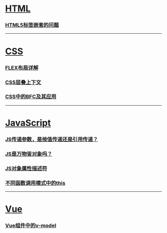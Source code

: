 # [HTML](/blogs/html)

### [HTML5标签嵌套的问题](/blogs/html/2020-09-01.html)

---



# [CSS](/blogs/css)

### [FLEX布局详解](/blogs/css/2020-08-09.html)

### [CSS层叠上下文](/blogs/css/2020-09-13.html)

### [CSS中的BFC及其应用](/blogs/css/2020-09-14.html)

---



# [JavaScript](/blogs/javascript)

### [JS传递参数，是按值传递还是引用传递？](/blogs/javascript/2020-01-25.html)

### [JS是万物皆对象吗？](/blogs/javascript/2020-01-26.html)

### [JS对象属性描述符](/blogs/javascript/2020-01-27.html)

### [不同函数调用模式中的this](/blogs/javascript/2020-02-01.html)

---



# [Vue](/blogs/vue)

### [Vue组件中的v-model](/blogs/vue/2020-09-13.html)

